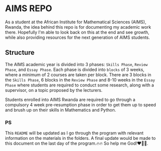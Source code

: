 # AIMS REPO

As a student at the African Institute for Mathematical Sciences (AIMS), Rwanda, the idea behind this repo is for documenting my academic work there. Hopefully I'm able to look back on this at the end and see growth, while also providing resources for the next generation of AIMS students.

## Structure
The AIMS academic year is divided into 3 phases: `Skills Phase`, `Review Phase`, and `Essay Phase`.
Each phase is divided into `blocks` of 3 weeks, where a minimum of 2 courses are taken per block. There are 3 blocks in the `Skills Phase`, 6 blocks in the `Review Phase` and 8-10 weeks in the `Essay Phase` where students are required to conduct some research, along with a supervisor, on a topic proposed by the lecturers.

Students enrolled into AIMS Rwanda are required to go through a compulsory 4 week pre-resumption phase in order to get them up to speed and brush up on their skills in Mathematics and Python.


### PS
This `README` will be updated as I go through the program with relevant information on the materials in the folders. A final update would be made to this document on the last day of the program.🔥🔥
So help me God!❤🚀🎯.
